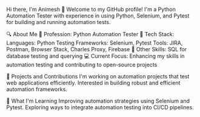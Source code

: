 Hi there, I'm Animesh  👋
Welcome to my GitHub profile! I'm a Python Automation Tester with experience in using Python, Selenium, and Pytest for building and running automation tests.


🔍 About Me
	💼 Profession: Python Automation Tester
🧪 Tech Stack:
	Languages: Python
	Testing Frameworks: Selenium, Pytest
	Tools: JIRA, Postman, Browser Stack, Charles Proxy, Firebase
🔧 Other Skills: SQL for database testing and querying
💻 Current Focus: Enhancing my skills in automation testing and contributing to open-source projects


🔭 Projects and Contributions
I'm working on automation projects that test web applications efficiently.
Interested in building robust and efficient automation frameworks.


🌱 What I'm Learning
Improving automation strategies using Selenium and Pytest.
Exploring ways to integrate automation testing into CI/CD pipelines.
